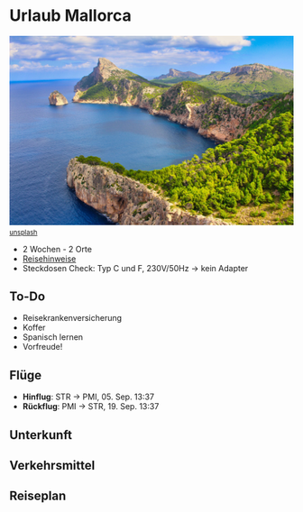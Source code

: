# Urlaub Mallorca

![](mallorca-cover.jpg)
<small>[unsplash](https://unsplash.com/photos/jJT1cnE4SZ8)</small>

* 2 Wochen - 2 Orte
* [Reisehinweise](https://www.auswaertiges-amt.de/de/aussenpolitik/laender/spanien-node/spaniensicherheit/210534)
* Steckdosen Check: Typ C und F, 230V/50Hz -> kein Adapter



## To-Do

* Reisekrankenversicherung
* Koffer
* Spanisch lernen
* Vorfreude!




## Flüge

* **Hinflug**: STR -> PMI, 05. Sep. 13:37
* **Rückflug**: PMI -> STR, 19. Sep. 13:37



## Unterkunft


## Verkehrsmittel


## Reiseplan
